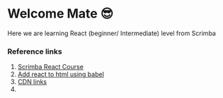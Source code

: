 # Welcome Mate 😎

Here we are learning React (beginner/ Intermediate) level from Scrimba

### Reference links
1. [Scrimba React Course](https://scrimba.com/learn/learnreact/)
2. [Add react to html using babel](https://reactjs.org/docs/add-react-to-a-website.html#quickly-try-jsx)
3. [CDN links](https://reactjs.org/docs/cdn-links.html)
4. 